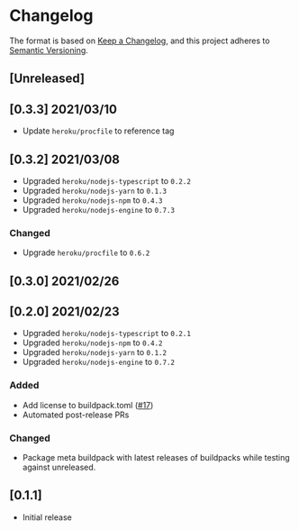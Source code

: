 # Changelog
The format is based on [Keep a Changelog](https://keepachangelog.com/en/1.0.0/),
and this project adheres to [Semantic Versioning](https://semver.org/spec/v2.0.0.html).

## [Unreleased]

## [0.3.3] 2021/03/10
* Update `heroku/procfile` to reference tag

## [0.3.2] 2021/03/08
* Upgraded `heroku/nodejs-typescript` to `0.2.2`
* Upgraded `heroku/nodejs-yarn` to `0.1.3`
* Upgraded `heroku/nodejs-npm` to `0.4.3`
* Upgraded `heroku/nodejs-engine` to `0.7.3`
### Changed
* Upgrade `heroku/procfile` to `0.6.2`

## [0.3.0] 2021/02/26

## [0.2.0] 2021/02/23
* Upgraded `heroku/nodejs-typescript` to `0.2.1`
* Upgraded `heroku/nodejs-npm` to `0.4.2`
* Upgraded `heroku/nodejs-yarn` to `0.1.2`
* Upgraded `heroku/nodejs-engine` to `0.7.2`
### Added
* Add license to buildpack.toml ([#17](https://github.com/heroku/buildpacks-node/pull/17))
* Automated post-release PRs
### Changed
* Package meta buildpack with latest releases of buildpacks while testing against unreleased.

## [0.1.1]
* Initial release
